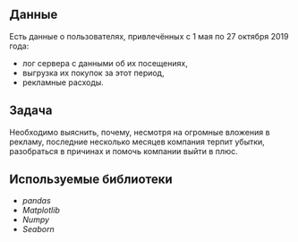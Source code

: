 ## Данные

Есть данные о пользователях, привлечённых с 1 мая по 27 октября 2019 года:

- лог сервера с данными об их посещениях,
- выгрузка их покупок за этот период,
- рекламные расходы. 

## Задача

Необходимо выяснить, почему, несмотря на огромные вложения в рекламу, последние несколько месяцев компания терпит убытки, разобраться в причинах и помочь компании выйти в плюс.

## Используемые библиотеки

* *pandas*
* *Matplotlib*
* *Numpy*
* *Seaborn*
